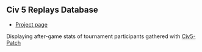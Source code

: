 ## Civ 5 Replays Database
- [Project page](https://catscatsforever.github.io/Civ5ReplaysDatabase/)

Displaying after-game stats of tournament participants gathered with [Civ5-Patch](https://github.com/catscatsforever/Civ5-Patch)
